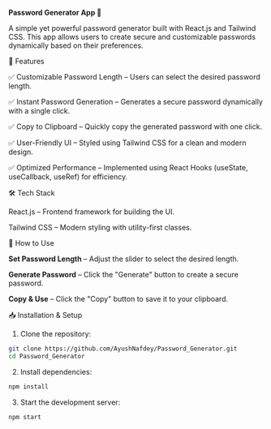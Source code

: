 **Password Generator App 🔐**

A simple yet powerful password generator built with React.js and Tailwind CSS. This app allows users to create secure and customizable passwords dynamically based on their preferences.

🚀 Features

✅ Customizable Password Length – Users can select the desired password length.

✅ Instant Password Generation – Generates a secure password dynamically with a single click.

✅ Copy to Clipboard – Quickly copy the generated password with one click.

✅ User-Friendly UI – Styled using Tailwind CSS for a clean and modern design.

✅ Optimized Performance – Implemented using React Hooks (useState, useCallback, useRef) for efficiency.


🛠️ Tech Stack

React.js – Frontend framework for building the UI.

Tailwind CSS – Modern styling with utility-first classes.


🎯 How to Use

**Set Password Length** – Adjust the slider to select the desired length.

**Generate Password** – Click the "Generate" button to create a secure password.

**Copy & Use** – Click the "Copy" button to save it to your clipboard.


📥 Installation & Setup
1. Clone the repository:
```sh
git clone https://github.com/AyushNafdey/Password_Generator.git
cd Password_Generator
```
2. Install dependencies:
```sh
npm install
```
3. Start the development server:
```sh
npm start
```
  

